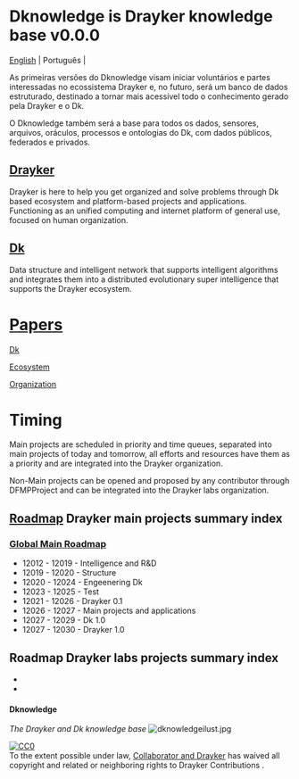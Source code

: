 # Dknowledge is Drayker knowledge base v0.0.0
[English](./README.md) | Português | 

As primeiras versões do Dknowledge visam iniciar voluntários e partes interessadas no ecossistema Drayker e, no futuro, será um banco de dados estruturado, destinado a tornar mais acessível todo o conhecimento gerado pela Drayker e o Dk.

O Dknowledge também será a base para todos os dados, sensores, arquivos, oráculos, processos e ontologias do Dk, com dados públicos, federados e privados.

##  [Drayker](./papers/)
Drayker is here to help you get organized and solve problems through Dk based ecosystem and platform-based projects and applications. Functioning as an unified computing and internet platform of general use, focused on human organization.

##  [Dk](./papers/dk)
Data structure and intelligent network that supports intelligent algorithms and integrates them into a distributed evolutionary super intelligence that supports the Drayker ecosystem.


# [Papers](./papers)
[Dk](./papers/dk)

[Ecosystem](./papers/ecosystem)

[Organization](./papers/organization)
# Timing
Main projects are scheduled in priority and time queues, separated into main projects of today and tomorrow, all efforts and resources have them as a priority and are integrated into the Drayker organization.

Non-Main projects can be opened and proposed by any contributor through DFMPProject and can be integrated into the Drayker labs organization.



## [Roadmap](./roadmap) Drayker main projects summary index 
 
### [Global Main Roadmap](/roadmap/global-main-roadmap.md)

- 12012 - 12019 - Intelligence and R&D
- 12019 - 12020 -  Structure  
- 12020 - 12024 - Engeenering Dk
- 12023 - 12025 - Test
- 12021 - 12026 - Drayker 0.1
- 12026 - 12027 - Main projects and applications   
- 12027 - 12029 - Dk 1.0
- 12027 - 12030 - Drayker 1.0


## Roadmap Drayker labs projects summary index 
-
-



#### Dknowledge
*The Drayker and Dk knowledge base*
![dknowledgeilust.jpg](https://i.pinimg.com/originals/83/ac/a7/83aca7427989b6dde80489b2f3a5f7a8.jpg)


<p xmlns:dct="https://purl.org/dc/terms/">
  <a rel="license"
     href="https://creativecommons.org/publicdomain/zero/1.0/">
    <img src="https://i.creativecommons.org/p/zero/1.0/88x31.png" style="border-style: none;" alt="CC0" />
  </a>
  <br />
  To the extent possible under law,
  <a rel="dct:publisher"
     href="https://github.com/draykerdk">
    <span property="dct:title">Collaborator and Drayker</span></a>
  has waived all copyright and related or neighboring rights to
  <span property="dct:title">Drayker Contributions </span>.
</p>
